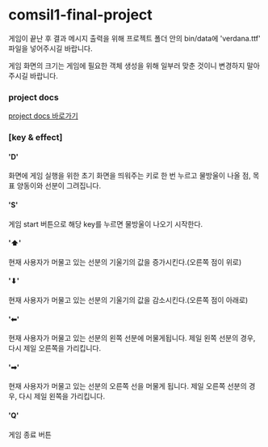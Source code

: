 # comsil1-final-project

게임이 끝난 후 결과 메시지 출력을 위해 
프로젝트 폴더 안의 bin/data에 'verdana.ttf' 파일을 넣어주시길 바랍니다.


게임 화면의 크기는 게임에 필요한 객체 생성을 위해 일부러 맞춘 것이니 변경하지 말아주시길 바랍니다.


### project docs
[project docs 바로가기](https://mye785c83.notion.site/WaterFall-to-target-e1b644525e934457996d5c0b0a31c1ec)


### [key & effect]

#### 'D'
화면에 게임 실행을 위한 초기 화면을 띄워주는 키로 한 번 누르고 물방울이 나올 점, 목표 양동이와 선분이 그려집니다.

#### 'S'
게임 start 버튼으로 해당 key를 누르면 물방울이 나오기 시작한다. 

#### '⬆'
현재 사용자가 머물고 있는 선분의 기울기의 값을 증가시킨다.(오른쪽 점이 위로)

#### '⬇'
현재 사용자가 머물고 있는 선분의 기울기의 값을 감소시킨다.(오른쪽 점이 아래로)

#### '⬅'
현재 사용자가 머물고 있는 선분의 왼쪽 선분에 머물게됩니다. 
제일 왼쪽 선분의 경우, 다시 제일 오른쪽을 가리킵니다.

#### '➡'
현재 사용자가 머물고 있는 선분의 오른쪽 선을 머물게 됩니다. 
제일 오른쪽 선분의 경우, 다시 제일 왼쪽을 가리킵니다.

#### 'Q'
게임 종료 버튼
